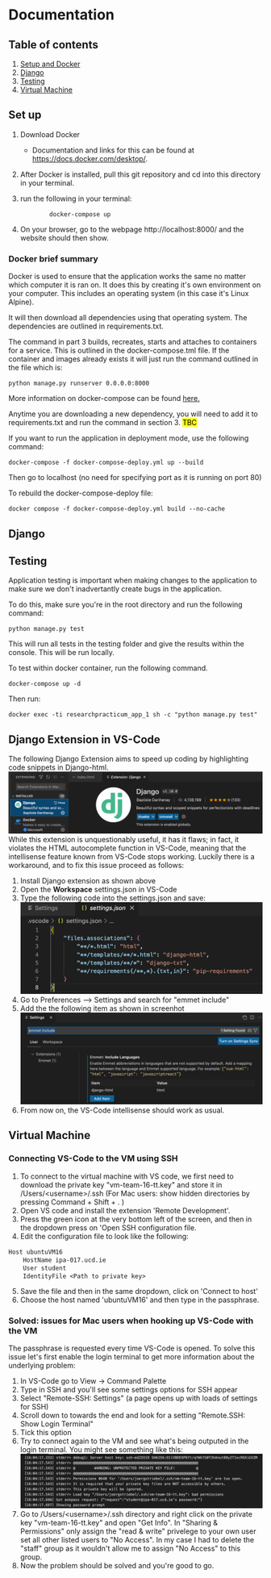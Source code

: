 # Documentation
## Table of contents

1. [Setup and Docker](#set-up)
2. [Django](#django)
3. [Testing](#testing)
4. [Virtual Machine](#virtual-machine)

## Set up

1. Download Docker

    - Documentation and links for this can be found at https://docs.docker.com/desktop/.

2. After Docker is installed, pull this git repository and cd into this directory in your terminal.

3. run the following in your terminal: 
    ```
            docker-compose up
    ```

4. On your browser, go to the webpage http://localhost:8000/ and the website should then show.

### Docker brief summary

Docker is used to ensure that the application works the same no matter which computer it is ran on. It does this by creating it's own environment on your computer. This includes an operating system (in this case it's Linux Alpine). 

It will then download all dependencies using that operating system. The dependencies are outlined in requirements.txt. 

The command in part 3 builds, recreates, starts and attaches to containers for a service. This is outlined in the docker-compose.tml file. If the container and images already exists it will just run the command outlined in the file which is:

```
python manage.py runserver 0.0.0.0:8000
```

More information on docker-compose can be found [here.](https://docs.docker.com/compose/reference/up/)


Anytime you are downloading a new dependency, you will need to add it to requirements.txt and run the command in section 3. <mark> TBC </mark>

If you want to run the application in deployment mode, use the following command:

```
docker-compose -f docker-compose-deploy.yml up --build
```

Then go to localhost (no need for specifying port as it is running on port 80)

To rebuild the docker-compose-deploy file:

```
docker compose -f docker-compose-deploy.yml build --no-cache

```

## Django

## Testing

Application testing is important when making changes to the application to make sure we don't inadvertantly create bugs in the application. 

To do this, make sure you're in the root directory and run the following command:

```
python manage.py test
```

This will run all tests in the testing folder and give the results within the console. This will be run locally.

To test within docker container, run the following command.

```
docker-compose up -d
```

Then run:

```
docker exec -ti researchpracticum_app_1 sh -c "python manage.py test"
```

## Django Extension in VS-Code
The following Django Extension aims to speed up coding by highlighting code snippets in Django-html. 
![Django extension install](/doc_images/Django_extension_install.png) 
While this extension is unquestionably useful, it has it flaws; in fact, it violates the
HTML autocomplete function in VS-Code, meaning that the intellisense feature known from VS-Code stops working. Luckily there is a workaround, and to fix this issue proceed as follows:
1. Install Django extension as shown above
2. Open the **Workspace** settings.json in VS-Code
3. Type the following code into the settings.json and save:
![Django extension settings](/doc_images/Django_VSCode_settings_json.png)     
4. Go to Preferences --> Settings and search for "emmet include"
5. Add the the following item as shown in screenhot
![Django extension emmet](/doc_images/Django_extension_emmet.png) 
6. From now on, the VS-Code intellisense should work as usual.


## Virtual Machine
### Connecting VS-Code to the VM using SSH

1. To connect to the virtual machine with VS code, we first need to download the private key "vm-team-16-tt.key" and store it in /Users/\<username>/.ssh (For Mac users: show hidden directories by pressing Command + Shift + . )
2. Open VS code and install the extension 'Remote Development'.
3. Press the green icon at the very bottom left of the screen, and then in the dropdown press on 'Open SSH configuration file.
4. Edit the configuration file to look like the following:

```
Host ubuntuVM16
    HostName ipa-017.ucd.ie
    User student
    IdentityFile <Path to private key>
```
5. Save the file and then in the same dropdown, click on 'Connect to host'
6. Choose the host named 'ubuntuVM16' and then type in the passphrase.

### Solved: issues for Mac users when hooking up VS-Code with the VM 
The passphrase is requested every time VS-Code is opened. To solve this issue let's first enable the login terminal to get more information about the underlying problem:
1. In VS-Code go to View -> Command Palette
2. Type in SSH and you'll see some settings options for SSH appear
3. Select "Remote-SSH: Settings" (a page opens up with loads of settings for SSH)
4. Scroll down to towards the end and look for a setting "Remote.SSH: Show Login Terminal"
5. Tick this option
6. Try to connect again to the VM and see what's being outputed in the login terminal. You might see something like this:
![SSH login error on Mac](/doc_images/Mac_ssh_key_issue.jpeg)
7. Go to /Users/\<username>/.ssh directory and right click on the private key "vm-team-16-tt.key" and open "Get Info". In "Sharing & Permissions" only assign the "read & write" privelege to your own user set all other listed users to "No Access". In my case I had to delete the "staff" group as it wouldn't allow me to assign "No Access" to this group.
8. Now the problem should be solved and you're good to go. 



